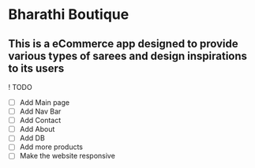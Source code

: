 # Bharathi Boutique

## This is a eCommerce app designed to provide various types of sarees and design inspirations to its users

! TODO

- [ ] Add Main page
- [ ] Add Nav Bar
- [ ] Add Contact
- [ ] Add About
- [ ] Add DB
- [ ] Add more products
- [ ] Make the website responsive
